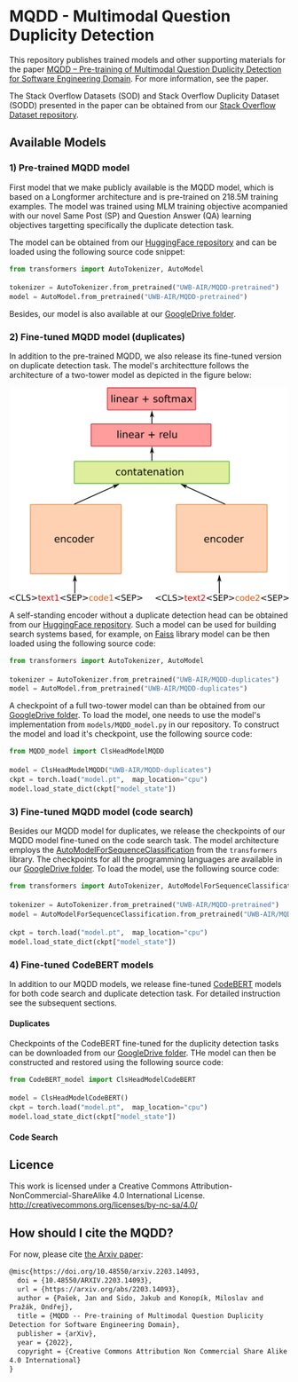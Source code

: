 # MQDD - Multimodal Question Duplicity Detection

This repository publishes trained models and other supporting materials for the paper 
[MQDD – Pre-training of Multimodal Question Duplicity Detection for Software Engineering Domain](https://arxiv.org/abs/2203.14093). For more information, see the paper.

The Stack Overflow Datasets (SOD) and Stack Overflow Duplicity Dataset (SODD) presented in the paper can be obtained from our [Stack Overflow Dataset repository](https://github.com/kiv-air/StackOverflowDataset).

## Available Models

### 1) Pre-trained MQDD model

First model that we make publicly available is the MQDD model, which is based on a Longformer architecture and is pre-trained on 218.5M training examples. The model was trained using MLM training objective acompanied with our novel Same Post (SP) and Question Answer (QA) learning objectives targetting specifically the duplicate detection task. 

The model can be obtained from our [HuggingFace repository](https://huggingface.co/UWB-AIR/MQDD-pretrained) and can be loaded using the following source code snippet:

```Python
from transformers import AutoTokenizer, AutoModel

tokenizer = AutoTokenizer.from_pretrained("UWB-AIR/MQDD-pretrained")
model = AutoModel.from_pretrained("UWB-AIR/MQDD-pretrained")
```

Besides, our model is also available at our [GoogleDrive folder](https://drive.google.com/drive/folders/1rSlb_wgb1kGP0ciDSWmpKSR9GDT0-273?usp=sharing).

### 2) Fine-tuned MQDD model (duplicates)

In addition to the pre-trained MQDD, we also release its fine-tuned version on duplicate detection task. The model's architectture follows the architecture of a two-tower model as depicted in the figure below:

<img src="img/architecture.png" width="700">

A self-standing encoder without a duplicate detection head can be obtained from our [HuggingFace repository](https://huggingface.co/UWB-AIR/MQDD-duplicates). Such a model can be used for building search systems based, for example, on [Faiss](https://github.com/facebookresearch/faiss) library  model can be then loaded using the following source code:

```Python
from transformers import AutoTokenizer, AutoModel

tokenizer = AutoTokenizer.from_pretrained("UWB-AIR/MQDD-duplicates")
model = AutoModel.from_pretrained("UWB-AIR/MQDD-duplicates")
```

A checkpoint of a full two-tower model can than be obtained from our [GoogleDrive folder](https://drive.google.com/drive/folders/1CYiqF2GJ2fSQzx_oM4-X_IhpObi4af5Q?usp=sharing). To load the model, one needs to use the model's implementation from `models/MQDD_model.py` in our repository. To construct the model and load it's checkpoint, use the following source code:

```Python
from MQDD_model import ClsHeadModelMQDD

model = ClsHeadModelMQDD("UWB-AIR/MQDD-duplicates")
ckpt = torch.load("model.pt",  map_location="cpu")
model.load_state_dict(ckpt["model_state"])
```

### 3) Fine-tuned MQDD model (code search)

Besides our MQDD model for duplicates, we release the checkpoints of our MQDD model fine-tuned on the code search task. The model architecture employs the [AutoModelForSequenceClassification](https://huggingface.co/docs/transformers/model_doc/auto#transformers.AutoModelForSequenceClassification) from the `transformers` library. The checkpoints for all the programming languages are available in our [GoogleDrive folder](https://drive.google.com/drive/folders/1vdPN_W4FnkLSEAk0ldpmY36KCpBF_Nuz?usp=sharing). To load the model, use the following source code:

```Python
from transformers import AutoTokenizer, AutoModelForSequenceClassification

tokenizer = AutoTokenizer.from_pretrained("UWB-AIR/MQDD-pretrained")
model = AutoModelForSequenceClassification.from_pretrained("UWB-AIR/MQDD-pretrained")

ckpt = torch.load("model.pt",  map_location="cpu")
model.load_state_dict(ckpt["model_state"])
```

### 4) Fine-tuned CodeBERT models
In addition to our MQDD models, we release fine-tuned [CodeBERT](https://github.com/microsoft/CodeBERT) models for both code search and duplicate detection task. For detailed instruction see the subsequent sections.

#### Duplicates

Checkpoints of the CodeBERT fine-tuned for the duplicity detection tasks can be downloaded from our [GoogleDrive folder](https://drive.google.com/drive/folders/1kN9EuEIFwX-U4CUOqg0EWKbUYDSVUHDE?usp=sharing). THe model can then be constructed and restored using the following source code:

```Python
from CodeBERT_model import ClsHeadModelCodeBERT

model = ClsHeadModelCodeBERT()
ckpt = torch.load("model.pt",  map_location="cpu")
model.load_state_dict(ckpt["model_state"])
```

#### Code Search

## Licence
This work is licensed under a Creative Commons Attribution-NonCommercial-ShareAlike 4.0 International License. http://creativecommons.org/licenses/by-nc-sa/4.0/

## How should I cite the MQDD? 
For now, please cite [the Arxiv paper](https://arxiv.org/abs/2203.14093):
```
@misc{https://doi.org/10.48550/arxiv.2203.14093,
  doi = {10.48550/ARXIV.2203.14093},
  url = {https://arxiv.org/abs/2203.14093},
  author = {Pašek, Jan and Sido, Jakub and Konopík, Miloslav and Pražák, Ondřej},
  title = {MQDD -- Pre-training of Multimodal Question Duplicity Detection for Software Engineering Domain},
  publisher = {arXiv},
  year = {2022},
  copyright = {Creative Commons Attribution Non Commercial Share Alike 4.0 International}
}
```
